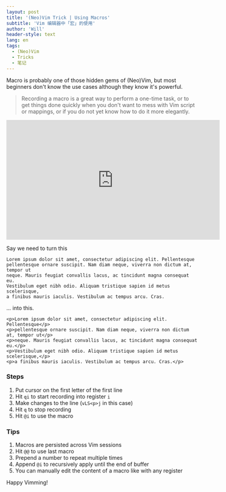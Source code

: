 ```yaml
---
layout: post
title: '(Neo)Vim Trick | Using Macros'
subtitle: 'Vim 编辑器中「宏」的使用'
author: 'Will'
header-style: text
lang: en
tags:
  - (Neo)Vim
  - Tricks
  - 笔记
---
```


Macro is probably one of those hidden gems of (Neo)Vim, but most beginners don't
know the use cases although they know it's powerful.

> Recording a macro is a great way to perform a one-time task, or to get things
> done quickly when you don't want to mess with Vim script or mappings, or if
> you do not yet know how to do it more elegantly.

<iframe width="560" height="315" src="https://www.youtube.com/embed/wRFEBw02aT8" title="YouTube video player" frameborder="0" allow="accelerometer; autoplay; clipboard-write; encrypted-media; gyroscope; picture-in-picture" allowfullscreen></iframe>

Say we need to turn this

```
Lorem ipsum dolor sit amet, consectetur adipiscing elit. Pellentesque
pellentesque ornare suscipit. Nam diam neque, viverra non dictum at, tempor ut
neque. Mauris feugiat convallis lacus, ac tincidunt magna consequat eu.
Vestibulum eget nibh odio. Aliquam tristique sapien id metus scelerisque,
a finibus mauris iaculis. Vestibulum ac tempus arcu. Cras.
```

... into this.

```
<p>Lorem ipsum dolor sit amet, consectetur adipiscing elit. Pellentesque</p>
<p>pellentesque ornare suscipit. Nam diam neque, viverra non dictum at, tempor ut</p>
<p>neque. Mauris feugiat convallis lacus, ac tincidunt magna consequat eu.</p>
<p>Vestibulum eget nibh odio. Aliquam tristique sapien id metus scelerisque,</p>
<p>a finibus mauris iaculis. Vestibulum ac tempus arcu. Cras.</p>
```

### Steps

1. Put cursor on the first letter of the first line
2. Hit `qi` to start recording into register `i`
3. Make changes to the line (`vLS<p>j` in this case)
4. Hit `q` to stop recording
5. Hit `@i` to use the macro

### Tips

1. Macros are persisted across Vim sessions
2. Hit `@@` to use last macro
3. Prepend a number to repeat multiple times
4. Append `@i` to recursively apply until the end of buffer
5. You can manually edit the content of a macro like with any register

Happy Vimming!

